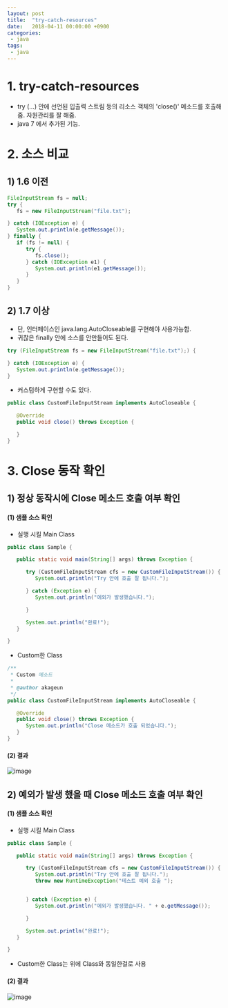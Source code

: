 ```yaml
---
layout: post
title:  "try-catch-resources"
date:   2018-04-11 00:00:00 +0900
categories:
 - java
tags: 
 - java
---
```

# 1. try-catch-resources
- try (...) 안에 선언된 입출력 스트림 등의 리소스 객체의 'close()' 메소드를 호출해줌. 자원관리를 잘 해줌.
- java 7 에서 추가된 기능.

# 2. 소스 비교
## 1) 1.6 이전

```java
FileInputStream fs = null;
try {
   fs = new FileInputStream("file.txt");

} catch (IOException e) {
   System.out.println(e.getMessage());
} finally {
   if (fs != null) {
      try {
         fs.close();
      } catch (IOException e1) {
         System.out.println(e1.getMessage());
      }
   }
}
```

## 2) 1.7 이상
- 단, 인터페이스인 java.lang.AutoCloseable를 구현해야 사용가능함.
- 귀찮은 finally 안에 소스를 안만들어도 된다. 

```java
try (FileInputStream fs = new FileInputStream("file.txt");) {

} catch (IOException e) {
   System.out.println(e.getMessage());
}
```

- 커스텀하게 구현할 수도 있다.

```java
public class CustomFileInputStream implements AutoCloseable {

   @Override
   public void close() throws Exception {

   }
}
```

# 3. Close 동작 확인

## 1) 정상 동작시에 Close 메소드 호출 여부 확인

#### (1) 샘플 소스 확인
- 실행 시킬 Main Class
```java
public class Sample {

   public static void main(String[] args) throws Exception {

      try (CustomFileInputStream cfs = new CustomFileInputStream()) {
         System.out.println("Try 안에 호출 잘 됩니다.");

      } catch (Exception e) {
         System.out.println("에외가 발생했습니다.");

      }

      System.out.println("완료!");
   }

}
```

- Custom한 Class

```java
/**
 * Custom 메소드
 *
 * @author akageun
 */
public class CustomFileInputStream implements AutoCloseable {

   @Override
   public void close() throws Exception {
      System.out.println("Close 메소드가 호출 되었습니다.");
   }
}
```


#### (2) 결과

![image](https://user-images.githubusercontent.com/13219787/60100754-5d22e500-9795-11e9-9e18-f700e0c7d7d2.png)

## 2) 예외가 발생 했을 때 Close 메소드 호출 여부 확인

#### (1) 샘플 소스 확인
- 실행 시킬 Main Class

```java
public class Sample {

   public static void main(String[] args) throws Exception {

      try (CustomFileInputStream cfs = new CustomFileInputStream()) {
         System.out.println("Try 안에 호출 잘 됩니다.");
         throw new RuntimeException("테스트 예외 호출 ");


      } catch (Exception e) {
         System.out.println("에외가 발생했습니다. " + e.getMessage());

      }

      System.out.println("완료!");
   }

}
```

- Custom한 Class는 위에 Class와 동일한걸로 사용

#### (2) 결과

![image](https://user-images.githubusercontent.com/13219787/60100768-61e79900-9795-11e9-8eff-94845f2a5660.png)